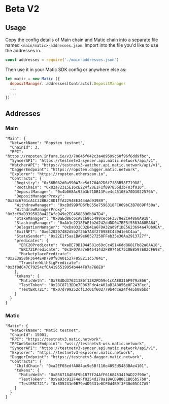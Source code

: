 # Beta V2

## Usage
Copy the config details of Main chain and Matic chain into a separate file named `<main/matic>-addresses.json`. Import into the file you'd like to use the addresses in. 

```javascript
const addresses = require('./main-addresses.json')
```
Then use it in your Matic SDK config or anywhere else as: 

```javascript
let matic = new Matic ({
  depositManager: addresses[Contracts].DepositManager
  ...
  ...
})
```
## Addresses
### Main

    "Main": {
      "NetworkName": "Ropsten testnet",
      "ChainId": 3,
      "RPC": "https://ropsten.infura.io/v3/70645f042c3a409599c60f96f6dd9fbc",
      "SyncerAPI": "https://testnetv3-syncer.api.matic.network/api/v1",
      "WatcherAPI": "https://testnetv3-watcher.api.matic.network/api/v1",
      "DaggerEndpoint": "https://ropsten.dagger.matic.network",
      "Explorer": "https://ropsten.etherscan.io",
      "Contracts": {
        "Registry": "0x56B082d0a590A7ce5d170402D6f7f88B58F71988",
        "RootChain": "0x82a72315E16cE224f28E1F1fB97856d3bF83f010",
        "DepositManager": "0x4b068Ac93b3b71DB13Fce4c4510Eb70D3022576A",
        "DepositManagerProxy": "0x3Bc6701cA1C32BBaC8D1ffA2294EE3444Ad93989",
        "WithdrawManager": "0xcBd99DfD6fbC55e7596318FC069bC3B7869Ff30a",
        "WithdrawManagerProxy": "0x3cf9aD3395028a42EAfc949e2EC4588396b8A7D4",
        "StakeManager": "0x0aEd86c6cA8c68C5499cec6F3570e2CA4860A918",
        "SlashingManager": "0xAb1e2218EAF1b2d242ddDD047BE5f5583A68BA84",
        "DelegationManager": "0xba032CD2B41a6FDA32ad9f1DE5623694a47Db9EA",
        "ExitNFT": "0xe4202974B2d5b2f26b7A8f27098EC439d1e6C4aa",
        "StateSender": "0x22E1f5aa1BA9e60527250FFeb35e30Aa2913727f",
        "predicates": {
          "ERC20Predicate": "0xaBE79B1B44581c69cCc45146dd8681Fb82a8AA18",
          "ERC721Predicate": "0x1F07Aa7eB46414d2F89746C7510E8597E82CF698",
          "MarketplacePredicate": "0x2E3a58bF3644E4D790f93A01527F85E211c57841",
          "TransferWithSigPredicate": "0x3f0dC47C79254cfCA4195519954b444F87a766E0"
        },
        "tokens": {
          "MaticWeth": "0x7BdDd37621186f1382FD59e1cCAE0316F979a866",
          "TestToken": "0x28C8713DDe7F063Fdc4cA01aB2A8856e0F243Fec",
          "TestERC721": "0x07d799252cf13c01f602779b4dce24f4e5b08bbd"
        }
      }
    }

### Matic
    "Matic": {
      "NetworkName": "Matic testnet",
      "ChainId": 15001,
      "RPC": "https://testnetv3.matic.network",
      "RPCWebSocketEndpoint": "wss://testnetv3-wss.matic.network",
      "SyncerAPI": "https://testnetv3-syncer.api.matic.network/api/v1",
      "Explorer": "https://testnetv3-explorer.matic.network",
      "DaggerEndpoint": "https://testnetv3-dagger.matic.network",
      "Contracts": {
        "ChildChain": "0xa2EF03edfA084ac9e5Bf110e409Ed5483BAe4101",
        "tokens": {
          "MaticWeth": "0x8567184E6F9b1B77f24AfF6168453419AD22f90e",
          "TestToken": "0x9a93c912F4eFf0254d178a18ACD980C1B05b57b0",
          "TestERC721": "0x8D5231e0B79edD9331e0CF0d4B9f3F30d05C47A5"
        }
      }
    }
